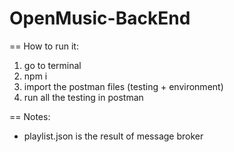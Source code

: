 # OpenMusic-BackEnd
==
How to run it:
1. go to terminal
2. npm i
3. import the postman files (testing + environment)
4. run all the testing in postman

==
Notes:
- playlist.json is the result of message broker
